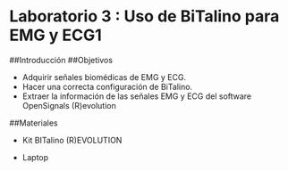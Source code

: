 # Laboratorio 3 : Uso de BiTalino para EMG y ECG1
##Introducción
##Objetivos
 - Adquirir señales biomédicas de EMG y ECG.
 - Hacer una correcta configuración de BiTalino.
 - Extraer la información de las señales EMG y ECG del software OpenSignals (R)evolution

##Materiales
  - Kit BITalino (R)EVOLUTION
    
  - Laptop

